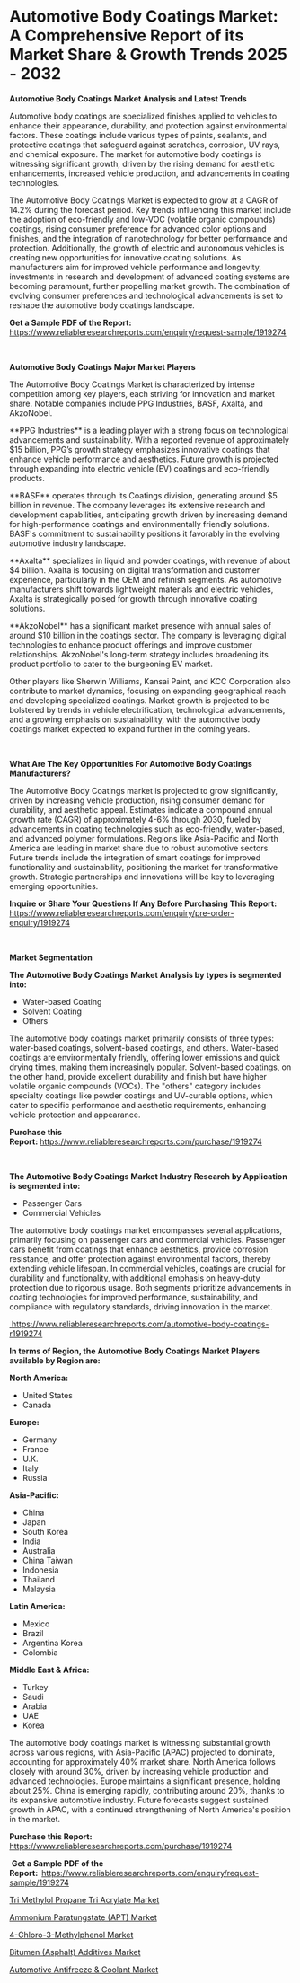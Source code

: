 <p><h1>Automotive Body Coatings Market: A Comprehensive Report of its Market Share & Growth Trends 2025 - 2032</h1></p><p><strong>Automotive Body Coatings Market Analysis and Latest Trends</strong></p>
<p><p>Automotive body coatings are specialized finishes applied to vehicles to enhance their appearance, durability, and protection against environmental factors. These coatings include various types of paints, sealants, and protective coatings that safeguard against scratches, corrosion, UV rays, and chemical exposure. The market for automotive body coatings is witnessing significant growth, driven by the rising demand for aesthetic enhancements, increased vehicle production, and advancements in coating technologies.</p><p>The Automotive Body Coatings Market is expected to grow at a CAGR of 14.2% during the forecast period. Key trends influencing this market include the adoption of eco-friendly and low-VOC (volatile organic compounds) coatings, rising consumer preference for advanced color options and finishes, and the integration of nanotechnology for better performance and protection. Additionally, the growth of electric and autonomous vehicles is creating new opportunities for innovative coating solutions. As manufacturers aim for improved vehicle performance and longevity, investments in research and development of advanced coating systems are becoming paramount, further propelling market growth. The combination of evolving consumer preferences and technological advancements is set to reshape the automotive body coatings landscape.</p></p>
<p><strong>Get a Sample PDF of the Report:&nbsp;</strong> <a href="https://www.reliableresearchreports.com/enquiry/request-sample/1919274?utm_campaign=31&utm_medium=2&utm_source=Github&utm_content=ia&utm_term=04022025&utm_id=automotive-body-coatings">https://www.reliableresearchreports.com/enquiry/request-sample/1919274</a></p>
<p>&nbsp;</p>
<p><strong>Automotive Body Coatings Major Market Players</strong></p>
<p><p>The Automotive Body Coatings Market is characterized by intense competition among key players, each striving for innovation and market share. Notable companies include PPG Industries, BASF, Axalta, and AkzoNobel.</p><p>**PPG Industries** is a leading player with a strong focus on technological advancements and sustainability. With a reported revenue of approximately $15 billion, PPG’s growth strategy emphasizes innovative coatings that enhance vehicle performance and aesthetics. Future growth is projected through expanding into electric vehicle (EV) coatings and eco-friendly products.</p><p>**BASF** operates through its Coatings division, generating around $5 billion in revenue. The company leverages its extensive research and development capabilities, anticipating growth driven by increasing demand for high-performance coatings and environmentally friendly solutions. BASF's commitment to sustainability positions it favorably in the evolving automotive industry landscape.</p><p>**Axalta** specializes in liquid and powder coatings, with revenue of about $4 billion. Axalta is focusing on digital transformation and customer experience, particularly in the OEM and refinish segments. As automotive manufacturers shift towards lightweight materials and electric vehicles, Axalta is strategically poised for growth through innovative coating solutions.</p><p>**AkzoNobel** has a significant market presence with annual sales of around $10 billion in the coatings sector. The company is leveraging digital technologies to enhance product offerings and improve customer relationships. AkzoNobel's long-term strategy includes broadening its product portfolio to cater to the burgeoning EV market.</p><p>Other players like Sherwin Williams, Kansai Paint, and KCC Corporation also contribute to market dynamics, focusing on expanding geographical reach and developing specialized coatings. Market growth is projected to be bolstered by trends in vehicle electrification, technological advancements, and a growing emphasis on sustainability, with the automotive body coatings market expected to expand further in the coming years.</p></p>
<p>&nbsp;</p>
<p><strong>What Are The Key Opportunities For Automotive Body Coatings Manufacturers?</strong></p>
<p><p>The Automotive Body Coatings market is projected to grow significantly, driven by increasing vehicle production, rising consumer demand for durability, and aesthetic appeal. Estimates indicate a compound annual growth rate (CAGR) of approximately 4-6% through 2030, fueled by advancements in coating technologies such as eco-friendly, water-based, and advanced polymer formulations. Regions like Asia-Pacific and North America are leading in market share due to robust automotive sectors. Future trends include the integration of smart coatings for improved functionality and sustainability, positioning the market for transformative growth. Strategic partnerships and innovations will be key to leveraging emerging opportunities.</p></p>
<p><strong>Inquire or Share Your Questions If Any Before Purchasing This Report:</strong> <a href="https://www.reliableresearchreports.com/enquiry/pre-order-enquiry/1919274?utm_campaign=31&utm_medium=2&utm_source=Github&utm_content=ia&utm_term=04022025&utm_id=automotive-body-coatings">https://www.reliableresearchreports.com/enquiry/pre-order-enquiry/1919274</a></p>
<p>&nbsp;</p>
<p><strong>Market Segmentation</strong></p>
<p><strong>The Automotive Body Coatings Market Analysis by types is segmented into:</strong></p>
<p><ul><li>Water-based Coating</li><li>Solvent Coating</li><li>Others</li></ul></p>
<p><p>The automotive body coatings market primarily consists of three types: water-based coatings, solvent-based coatings, and others. Water-based coatings are environmentally friendly, offering lower emissions and quick drying times, making them increasingly popular. Solvent-based coatings, on the other hand, provide excellent durability and finish but have higher volatile organic compounds (VOCs). The "others" category includes specialty coatings like powder coatings and UV-curable options, which cater to specific performance and aesthetic requirements, enhancing vehicle protection and appearance.</p></p>
<p><strong>Purchase this Report:&nbsp;</strong><a href="https://www.reliableresearchreports.com/purchase/1919274?utm_campaign=31&utm_medium=2&utm_source=Github&utm_content=ia&utm_term=04022025&utm_id=automotive-body-coatings">https://www.reliableresearchreports.com/purchase/1919274</a></p>
<p>&nbsp;</p>
<p><strong>The Automotive Body Coatings Market Industry Research by Application is segmented into:</strong></p>
<p><ul><li>Passenger Cars</li><li>Commercial Vehicles</li></ul></p>
<p><p>The automotive body coatings market encompasses several applications, primarily focusing on passenger cars and commercial vehicles. Passenger cars benefit from coatings that enhance aesthetics, provide corrosion resistance, and offer protection against environmental factors, thereby extending vehicle lifespan. In commercial vehicles, coatings are crucial for durability and functionality, with additional emphasis on heavy-duty protection due to rigorous usage. Both segments prioritize advancements in coating technologies for improved performance, sustainability, and compliance with regulatory standards, driving innovation in the market.</p></p>
<p><a href="https://www.reliableresearchreports.com/automotive-body-coatings-r1919274?utm_campaign=31&utm_medium=2&utm_source=Github&utm_content=ia&utm_term=04022025&utm_id=automotive-body-coatings">&nbsp;https://www.reliableresearchreports.com/automotive-body-coatings-r1919274</a></p>
<p><strong>In terms of Region, the Automotive Body Coatings Market Players available by Region are:</strong></p>
<p>
    <p> <strong> North America: </strong>
        <ul>
            <li>United States</li>
            <li>Canada</li>
        </ul>
        </p> 
    <p> <strong> Europe: </strong>
        <ul>
            <li>Germany</li>
            <li>France</li>
            <li>U.K.</li>
            <li>Italy</li>
            <li>Russia</li>
        </ul>
        </p> 
    <p> <strong> Asia-Pacific: </strong>
        <ul>
            <li>China</li>
            <li>Japan</li>
            <li>South Korea</li>
            <li>India</li>
            <li>Australia</li>
            <li>China Taiwan</li>
            <li>Indonesia</li>
            <li>Thailand</li>
            <li>Malaysia</li>
        </ul>
        </p> 
    <p> <strong> Latin America: </strong>
        <ul>
            <li>Mexico</li>
            <li>Brazil</li>
            <li>Argentina Korea</li>
            <li>Colombia</li>
        </ul>
        </p> 
    <p> <strong> Middle East & Africa: </strong>
        <ul>
            <li>Turkey</li>
            <li>Saudi</li>
            <li>Arabia</li>
            <li>UAE</li>
            <li>Korea</li>
        </ul>
    </p>
    </p>
<p><p>The automotive body coatings market is witnessing substantial growth across various regions, with Asia-Pacific (APAC) projected to dominate, accounting for approximately 40% market share. North America follows closely with around 30%, driven by increasing vehicle production and advanced technologies. Europe maintains a significant presence, holding about 25%. China is emerging rapidly, contributing around 20%, thanks to its expansive automotive industry. Future forecasts suggest sustained growth in APAC, with a continued strengthening of North America's position in the market.</p></p>
<p><strong>Purchase this Report: </strong><a href="https://www.reliableresearchreports.com/purchase/1919274?utm_campaign=31&utm_medium=2&utm_source=Github&utm_content=ia&utm_term=04022025&utm_id=automotive-body-coatings">https://www.reliableresearchreports.com/purchase/1919274</a></p>
<p>&nbsp;<strong>Get a Sample PDF of the Report:&nbsp;&nbsp;</strong><a href="https://www.reliableresearchreports.com/enquiry/request-sample/1919274?utm_campaign=31&utm_medium=2&utm_source=Github&utm_content=ia&utm_term=04022025&utm_id=automotive-body-coatings">https://www.reliableresearchreports.com/enquiry/request-sample/1919274</a></p>
<p><strong></strong></p>
<p><p><a href="https://github.com/alberthagorsuch/Market-Research-Report-List-1/blob/main/tri-methylol-propane-tri-acrylate-market.md?utm_campaign=31&utm_medium=2&utm_source=Github&utm_content=ia&utm_term=04022025&utm_id=automotive-body-coatings">Tri Methylol Propane Tri Acrylate Market</a></p><p><a href="https://github.com/donnettaletizia/Market-Research-Report-List-1/blob/main/ammonium-paratungstate-apt-market.md?utm_campaign=31&utm_medium=2&utm_source=Github&utm_content=ia&utm_term=04022025&utm_id=automotive-body-coatings">Ammonium Paratungstate (APT) Market</a></p><p><a href="https://github.com/bogganbillie6969/Market-Research-Report-List-1/blob/main/4-chloro-3-methylphenol-market.md?utm_campaign=31&utm_medium=2&utm_source=Github&utm_content=ia&utm_term=04022025&utm_id=automotive-body-coatings">4-Chloro-3-Methylphenol Market</a></p><p><a href="https://github.com/boisetwa16/Market-Research-Report-List-1/blob/main/bitumen-asphalt-additives-market.md?utm_campaign=31&utm_medium=2&utm_source=Github&utm_content=ia&utm_term=04022025&utm_id=automotive-body-coatings">Bitumen (Asphalt) Additives Market</a></p><p><a href="https://github.com/zupankocka/Market-Research-Report-List-1/blob/main/automotive-antifreeze-coolant-market.md?utm_campaign=31&utm_medium=2&utm_source=Github&utm_content=ia&utm_term=04022025&utm_id=automotive-body-coatings">Automotive Antifreeze & Coolant Market</a></p></p>